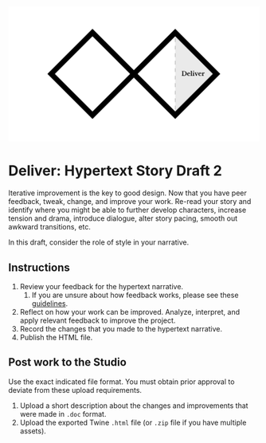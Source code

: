 ![Double Diamond Deliver Phase graphic](/assets/dd-process-deliver-1200px@2x.png)

# Deliver: Hypertext Story Draft 2

Iterative improvement is the key to good design. Now that you have peer feedback, tweak, change, and improve your work. Re-read your story and identify where you might be able to further develop characters, increase tension and drama, introduce dialogue, alter story pacing, smooth out awkward transitions, etc.

In this draft, consider the role of style in your narrative. 

## Instructions

1. Review your feedback for the hypertext narrative.
   1. If you are unsure about how feedback works, please see these [guidelines](/toolkit/feedback-and-critique.md).
2. Reflect on how your work can be improved. Analyze, interpret, and apply relevant feedback to improve the project.
3. Record the changes that you made to the hypertext narrative.
4. Publish the HTML file.

## Post work to the Studio

Use the exact indicated file format. You must obtain prior approval to deviate from these upload requirements.

1. Upload a short description about the changes and improvements that were made in `.doc` format.
2. Upload the exported Twine `.html` file \(or `.zip` file if you have multiple assets\).



